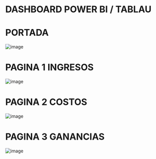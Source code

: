 # DASHBOARD POWER BI / TABLAU
# PORTADA
![image](https://github.com/user-attachments/assets/41f6b98e-c107-41f8-9689-87d2d99e30a4)
# PAGINA 1 INGRESOS
![image](https://github.com/user-attachments/assets/7ea91e86-a79f-437b-9a10-36b261a7d4a8)
# PAGINA 2 COSTOS
![image](https://github.com/user-attachments/assets/074068bd-1c74-469b-a528-984025d02491)
# PAGINA 3 GANANCIAS
![image](https://github.com/user-attachments/assets/e599f52a-3186-4e96-b119-fac9416fcf56)



